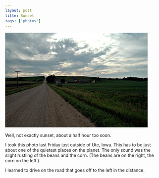 ```yaml
---
layout: post
title: Sunset
tags: ['photos']
---
```


![Sunset :: Nikon D70 : 1/20s : f/22 : ISO 200](/media/2004/08/sunset.jpg)

Well, not exactly sunset, about a half hour too soon.

I took this photo last Friday just outside of Ute, Iowa. This has to be
just about one of the quietest places on the planet. The only sound was
the slight rustling of the beans and the corn. (The beans are on the
right, the corn on the left.)

I learned to drive on the road that goes off to the left in the distance.

